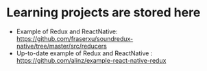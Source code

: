 # Learning projects are stored here

* Example of Redux and ReactNative: https://github.com/fraserxu/soundredux-native/tree/master/src/reducers
* Up-to-date example of Redux and ReactNative : https://github.com/alinz/example-react-native-redux
